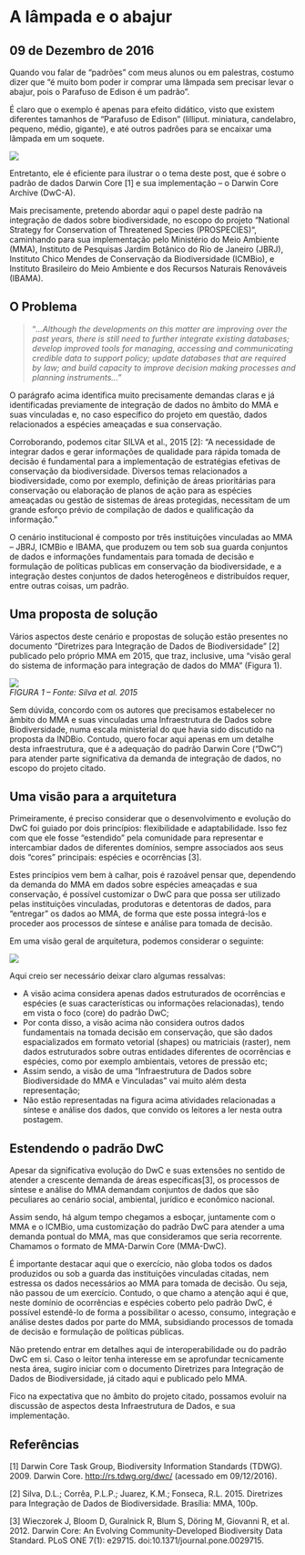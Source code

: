 # A lâmpada e o abajur
## 09 de Dezembro de 2016

Quando vou falar de “padrões” com meus alunos ou em palestras, costumo dizer que “é muito bom poder ir comprar uma lâmpada sem precisar levar o abajur, pois o Parafuso de Edison é um padrão”.

É claro que o exemplo é apenas para efeito didático, visto que existem diferentes tamanhos de “Parafuso de Edison” (lilliput. miniatura, candelabro, pequeno, médio, gigante), e até outros padrões para se encaixar uma lâmpada em um soquete.

![](http://dalcinweb.s3-website-us-east-1.amazonaws.com/github/BiodivDadosMeta/lampadaAbajur1.png)

Entretanto, ele é eficiente para ilustrar o o tema deste post, que é sobre o padrão de dados Darwin Core [1] e sua implementação – o Darwin Core Archive (DwC-A).

Mais precisamente, pretendo abordar aqui o papel deste padrão na integração de dados sobre biodiversidade, no escopo do projeto “National Strategy for Conservation of Threatened Species (PROSPECIES)“, caminhando para sua implementação pelo Ministério do Meio Ambiente (MMA), Instituto de Pesquisas Jardim Botânico do Rio de Janeiro (JBRJ), Instituto Chico Mendes de Conservação da Biodiversidade (ICMBio), e Instituto Brasileiro do Meio Ambiente e dos Recursos Naturais Renováveis (IBAMA).

## O Problema

>“_…Although the developments on this matter are improving over the past years, there is still need to further integrate existing databases; develop improved tools for managing, accessing and communicating credible data to support policy; update databases that are required by law; and build capacity to improve decision making processes and planning instruments…_”

O parágrafo acima identifica muito precisamente demandas claras e já identificadas previamente de integração de dados no âmbito do MMA e suas vinculadas e, no caso específico do projeto em questão, dados relacionados a espécies ameaçadas e sua conservação.

Corroborando, podemos citar SILVA et al., 2015 [2]: “A necessidade de integrar dados e gerar informações de qualidade para rápida tomada de decisão é fundamental para a implementação de estratégias efetivas de conservação da biodiversidade. Diversos temas relacionados a biodiversidade, como por exemplo, definição de áreas prioritárias para conservação ou elaboração de planos de ação para as espécies ameaçadas ou gestão de sistemas de áreas protegidas, necessitam de um grande esforço prévio de compilação de dados e qualificação da informação.”

O cenário institucional é composto por três instituições vinculadas ao MMA – JBRJ, ICMBio e IBAMA, que produzem ou tem sob sua guarda conjuntos de dados e informações fundamentais para tomada de decisão e formulação de políticas publicas em conservação da biodiversidade, e a integração destes conjuntos de dados heterogêneos e distribuídos requer, entre outras coisas, um padrão.

## Uma proposta de solução

Vários aspectos deste cenário e propostas de solução estão presentes no documento “Diretrizes para Integração de Dados de Biodiversidade” [2] publicado pelo próprio MMA em 2015, que traz, inclusive, uma “visão geral do sistema de informação para integração de dados do MMA” (Figura 1).

![](http://dalcinweb.s3-website-us-east-1.amazonaws.com/github/BiodivDadosMeta/lampadaAbajur2.png)<br>
_FIGURA 1 – Fonte: Silva et al. 2015_

Sem dúvida, concordo com os autores que precisamos estabelecer no âmbito do MMA e suas vinculadas uma Infraestrutura de Dados sobre Biodiversidade, numa escala ministerial do que havia sido discutido na proposta da INDBio. Contudo, quero focar aqui apenas em um detalhe desta infraestrutura, que é a adequação do padrão Darwin Core (“DwC”) para atender parte significativa da demanda de integração de dados, no escopo do projeto citado.

## Uma visão para a arquitetura

Primeiramente, é preciso considerar que o desenvolvimento e evolução do DwC foi guiado por dois princípios: flexibilidade e adaptabilidade. Isso fez com que ele fosse “estendido” pela comunidade para representar e intercambiar dados de diferentes domínios, sempre associados aos seus dois “cores” principais: espécies e ocorrências [3].

Estes princípios vem bem à calhar, pois é razoável pensar que, dependendo da demanda do MMA em dados sobre espécies ameaçadas e sua conservação, é possível customizar o DwC para que possa ser utilizado pelas instituições vinculadas, produtoras e detentoras de dados, para “entregar” os dados ao MMA, de forma que este possa integrá-los e proceder aos processos de síntese e análise para tomada de decisão.

Em uma visão geral de arquitetura, podemos considerar o seguinte:

![](http://dalcinweb.s3-website-us-east-1.amazonaws.com/github/BiodivDadosMeta/lampadaAbajur3.png)

Aqui creio ser necessário deixar claro algumas ressalvas:

* A visão acima considera apenas dados estruturados de ocorrências e espécies (e suas características ou informações relacionadas), tendo em vista o foco (core) do padrão DwC;
* Por conta disso, a visão acima não considera outros dados fundamentais na tomada decisão em conservação, que são dados espacializados em formato vetorial (shapes) ou matriciais (raster), nem dados estruturados sobre outras entidades diferentes de ocorrências e espécies, como por exemplo ambientais, vetores de pressão etc;
* Assim sendo, a visão de uma “Infraestrutura de Dados sobre Biodiversidade do MMA e Vinculadas” vai muito além desta representação;
* Não estão representadas na figura acima atividades relacionadas a síntese e análise dos dados, que convido os leitores a ler nesta outra postagem.

## Estendendo o padrão DwC

Apesar da significativa evolução do DwC e suas extensões no sentido de atender a crescente demanda de áreas específicas[3], os processos de síntese e análise do MMA demandam conjuntos de dados que são peculiares ao cenário social, ambiental, jurídico e econômico nacional.

Assim sendo, há algum tempo chegamos a esboçar, juntamente com o MMA e o ICMBio, uma customização do padrão DwC para atender a uma demanda pontual do MMA, mas que consideramos que seria recorrente.  Chamamos o formato de MMA-Darwin Core (MMA-DwC).

É importante destacar aqui que o exercício, não globa todos os dados produzidos ou sob a guarda das instituições vinculadas citadas, nem estressa os dados necessários ao MMA para tomada de decisão. Ou seja, não passou de um exercício. Contudo, o que chamo a atenção aqui é que, neste domínio de ocorrências e espécies coberto pelo padrão DwC, é possível estendê-lo de forma a possibilitar o acesso, consumo, integração e análise destes dados por parte do MMA, subsidiando processos de tomada de decisão e formulação de políticas públicas.

Não pretendo entrar em detalhes aqui de interoperabilidade ou do padrão DwC em si. Caso o leitor tenha interesse em se aprofundar tecnicamente nesta área, sugiro iniciar com o documento Diretrizes para Integração de Dados de Biodiversidade, já citado aqui e publicado pelo MMA.

Fico na expectativa que no âmbito do projeto citado, possamos evoluir na discussão de aspectos desta Infraestrutura de Dados, e sua implementação.

## Referências

[1] Darwin Core Task Group, Biodiversity Information Standards (TDWG). 2009. Darwin Core.
http://rs.tdwg.org/dwc/ (acessado em 09/12/2016).

[2] Silva, D.L.; Corrêa, P.L.P.; Juarez, K.M.; Fonseca, R.L. 2015. Diretrizes para Integração de Dados de Biodiversidade. Brasília: MMA, 100p.

[3] Wieczorek J, Bloom D, Guralnick R, Blum S, Döring M, Giovanni R, et al. 2012. Darwin Core: An Evolving Community-Developed Biodiversity Data Standard. PLoS ONE 7(1): e29715. doi:10.1371/journal.pone.0029715.



